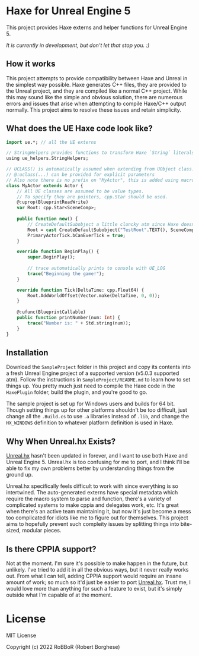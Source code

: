 # Haxe for Unreal Engine 5
This project provides Haxe externs and helper functions for Unreal Engine 5.

*It is currently in development, but don't let that stop you. :)*

## How it works
This project attempts to provide compatibility between Haxe and Unreal in the simplest way possible. Haxe generates C++ files, they are provided to the Unreal project, and they are compiled like a normal C++ project. While this may sound like the simple and obvious solution, there are numerous errors and issues that arise when attempting to compile Haxe/C++ output normally. This project aims to resolve these issues and retain simplicity. 

## What does the UE Haxe code look like?
```haxe
import ue.*; // all the UE externs

// StringHelpers provides functions to transform Haxe `String` literals -> C++ `const char*` literals
using ue_helpers.StringHelpers; 

// UCLASS() is automatically assumed when extending from UObject class.
// @:uclass(...) can be provided for explicit parameters
// Also note there is no prefix on "MyActor", this is added using macros at Haxe -> C++ compile-time;
class MyActor extends Actor {
	// All UE classes are assumed to be value types.
	// To specify they are pointers, cpp.Star should be used.
	@:uprop(BlueprintReadWrite)
	var Root: cpp.Star<SceneComp>;
	
	public function new() {
		// CreateDefaultSubobject a little cluncky atm since Haxe doesn't support C++ template args
		Root = cast CreateDefaultSubobject("TestRoot".TEXT(), SceneComp.StaticClass());
		PrimaryActorTick.bCanEverTick = true;
	}

	override function BeginPlay() {
		super.BeginPlay();
		
		// trace automatically prints to console with UE_LOG
		trace("Beginning the game!");
	}

	override function Tick(DeltaTime: cpp.Float64) {
		Root.AddWorldOffset(Vector.make(DeltaTime, 0, 0));
	}
	
	@:ufunc(BlueprintCallable)
	public function printNumber(num: Int) {
		trace("Number is: " + Std.string(num));
	}
}
```

## Installation
Download the `SampleProject` folder in this project and copy its contents into a fresh Unreal Engine project of a supported version (v5.0.3 supported atm). Follow the instructions in `SampleProject/README.md` to learn how to set things up. You pretty much just need to compile the Haxe code in the `HaxePlugin` folder, build the plugin, and you're good to go.

The sample project is set up for Windows users and builds for 64 bit. Though setting things up for other platforms shouldn't be too difficult, just change all the `.Build.cs` to use `.a` libraries instead of `.lib`, and change the `HX_WINDOWS` definition to whatever platform definition is used in Haxe.

## Why When Unreal.hx Exists?
[Unreal.hx](https://github.com/proletariatgames/unreal.hx) hasn't been updated in forever, and I want to use both Haxe and Unreal Engine 5. Unreal.hx is too confusing for me to port, and I think I'll be able to fix my own problems better by understanding things from the ground up.

Unreal.hx specifically feels difficult to work with since everything is so intertwined. The auto-generated externs have special metadata which require the macro system to parse and function, there's a variety of complicated systems to make cppia and delegates work, etc. It's great when there's an active team maintaining it, but now it's just become a mess too complicated for idiots like me to figure out for themselves. This project aims to hopefully prevent such compleity issues by splitting things into bite-sized, modular pieces.

## Is there CPPIA support?
Not at the moment. I'm sure it's possible to make happen in the future, but unlikely. I've tried to add it in all the obvious ways, but it never really works out. From what I can tell, adding CPPIA support would require an insane amount of work; so much so it'd just be easier to port [Unreal.hx](https://github.com/proletariatgames/unreal.hx). Trust me, I would love more than anything for such a feature to exist, but it's simply outside what I'm capable of at the moment. 

# License

MIT License

Copyright (c) 2022 RoBBoR (Robert Borghese)
